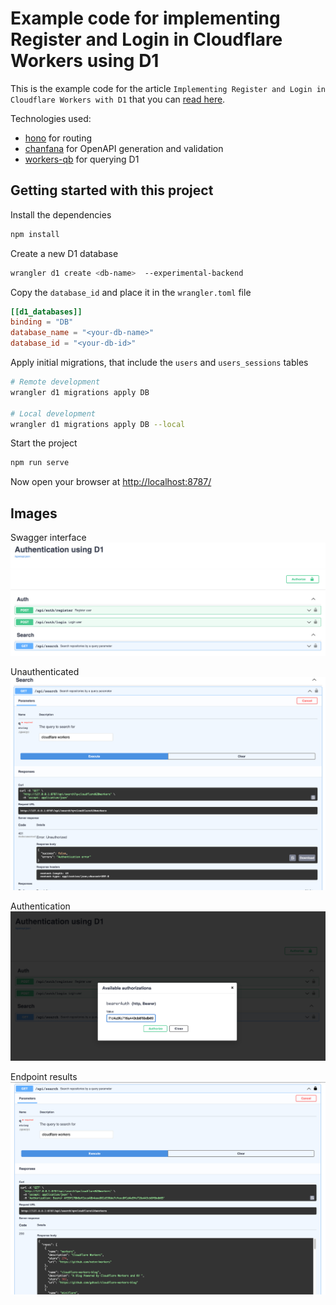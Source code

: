 # Example code for implementing Register and Login in Cloudflare Workers using D1

This is the example code for the article `Implementing Register and Login in Cloudflare Workers with D1`
that you can [read here](https://massadas.com/posts/implementing-register-and-login-in-workers-d1/).

Technologies used:
- [hono](https://github.com/honojs/hono) for routing
- [chanfana](https://github.com/cloudflare/chanfana) for OpenAPI generation and validation
- [workers-qb](https://github.com/G4brym/workers-qb) for querying D1

## Getting started with this project

Install the dependencies

```bash
npm install
```

Create a new D1 database

```bash
wrangler d1 create <db-name>  --experimental-backend
```

Copy the `database_id` and place it in the `wrangler.toml` file

```toml
[[d1_databases]]
binding = "DB"
database_name = "<your-db-name>"
database_id = "<your-db-id>"
```

Apply initial migrations, that include the `users` and `users_sessions` tables

```bash
# Remote development
wrangler d1 migrations apply DB

# Local development
wrangler d1 migrations apply DB --local
```

Start the project

```bash
npm run serve
```

Now open your browser at [http://localhost:8787/](http://localhost:8787/)


## Images

Swagger interface
![Swagger interface](https://github.com/G4brym/authentication-using-d1-example/raw/main/docs/swagger.png)

Unauthenticated
![Unauthenticated](https://github.com/G4brym/authentication-using-d1-example/raw/main/docs/unauthenticated.png)

Authentication
![Authentication](https://github.com/G4brym/authentication-using-d1-example/raw/main/docs/authentication.png)

Endpoint results
![Endpoint results](https://github.com/G4brym/authentication-using-d1-example/raw/main/docs/results.png)
